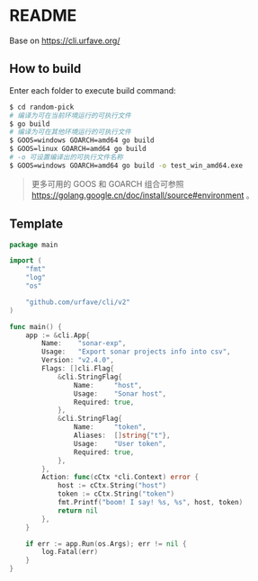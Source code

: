 README
======

Base on https://cli.urfave.org/

How to build
------------

Enter each folder to execute build command:

```bash
$ cd random-pick
# 编译为可在当前环境运行的可执行文件
$ go build
# 编译为可在其他环境运行的可执行文件
$ GOOS=windows GOARCH=amd64 go build
$ GOOS=linux GOARCH=amd64 go build
# -o 可设置编译出的可执行文件名称
$ GOOS=windows GOARCH=amd64 go build -o test_win_amd64.exe
```

> 更多可用的 GOOS 和 GOARCH 组合可参照 https://golang.google.cn/doc/install/source#environment 。

Template
--------

```go
package main

import (
	"fmt"
	"log"
	"os"

	"github.com/urfave/cli/v2"
)

func main() {
	app := &cli.App{
		Name:    "sonar-exp",
		Usage:   "Export sonar projects info into csv",
		Version: "v2.4.0",
		Flags: []cli.Flag{
			&cli.StringFlag{
				Name:     "host",
				Usage:    "Sonar host",
				Required: true,
			},
			&cli.StringFlag{
				Name:     "token",
				Aliases:  []string{"t"},
				Usage:    "User token",
				Required: true,
			},
		},
		Action: func(cCtx *cli.Context) error {
			host := cCtx.String("host")
			token := cCtx.String("token")
			fmt.Printf("boom! I say! %s, %s", host, token)
			return nil
		},
	}

	if err := app.Run(os.Args); err != nil {
		log.Fatal(err)
	}
}
```